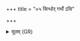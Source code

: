+++
title = "०५ सिन्धोर् गर्भो ऽसि"

+++
<details><summary>मूलम् (GR)</summary>

सिन्धोर् गर्भो ऽसि  
विद्युतां पुष्पम् ।  
वातः प्राणः सूर्यश्  
चक्षुर् दिवस् पयः ॥
</details>